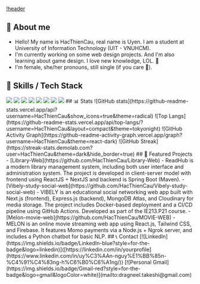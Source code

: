 <!--
**HacThienCau/HacThienCau** is a ✨ _special_ ✨ repository because its `README.md` (this file) appears on your GitHub profile.

Here are some ideas to get you started:

- 🔭 I’m currently working on ...
- 🌱 I’m currently learning ...
- 👯 I’m looking to collaborate on ...
- 🤔 I’m looking for help with ...
- 💬 Ask me about ...
- 📫 How to reach me: ...
- 😄 Pronouns: ...
- ⚡ Fun fact: ...
-->
[!header](https://capsule-render.vercel.app/api?type=speech&height=200&color=ff005c&text=Welcome%20to%20my%20GitHub%20profile!&section=header&fontAlign=50&fontAlignY=45&fontSize=40&fontColor=ffffff)
## 👋 About me
- Hello! My name is HacThienCau, real name is Uyen. I am a student at University of Information Technology (UIT - VNUHCM).
- I'm currently working on some web design projects. And I'm also learning about game design. I love new knowledge, LOL. 🤣
- I'm female, she/her pronouns, still single (if you care 🤣).
## 🔧 Skills / Tech Stack
<img src="https://cdn.jsdelivr.net/gh/devicons/devicon@latest/icons/react/react-original-wordmark.svg" />
<img src="https://cdn.jsdelivr.net/gh/devicons/devicon@latest/icons/tailwindcss/tailwindcss-original-wordmark.svg" />
<img src="https://cdn.jsdelivr.net/gh/devicons/devicon@latest/icons/nextjs/nextjs-original.svg" />
<img src="https://cdn.jsdelivr.net/gh/devicons/devicon@latest/icons/express/express-original.svg" />
<img src="https://cdn.jsdelivr.net/gh/devicons/devicon@latest/icons/mongodb/mongodb-original-wordmark.svg" />
<img src="https://cdn.jsdelivr.net/gh/devicons/devicon@latest/icons/nodejs/nodejs-original-wordmark.svg" />
<img src="https://cdn.jsdelivr.net/gh/devicons/devicon@latest/icons/java/java-original-wordmark.svg" />
<img src="https://cdn.jsdelivr.net/gh/devicons/devicon@latest/icons/spring/spring-original.svg" />
## 📊 Stats
![GitHub stats](https://github-readme-stats.vercel.app/api?username=HacThienCau&show_icons=true&theme=radical)
![Top Langs](https://github-readme-stats.vercel.app/api/top-langs/?username=HacThienCau&layout=compact&theme=tokyonight)
![GitHub Activity Graph](https://github-readme-activity-graph.vercel.app/graph?username=HacThienCau&theme=react-dark)
![GitHub Streak](https://streak-stats.demolab.com?user=HacThienCau&theme=dark&hide_border=true)
## 🚀 Featured Projects
- [Library-Web](https://github.com/HacThienCau/Library-Web) - ReadHub is a modern library management system, including both user interface and administration system. The project is developed in client-server model with frontend using ReactJS + NextJS and backend is Spring Boot (Maven).
- [Vibely-study-social-web](https://github.com/HacThienCau/Vibely-study-social-web) - VIBELY is an educational social networking web app built with Next.js (frontend), Express.js (backend), MongoDB Atlas, and Cloudinary for media storage. The project includes Docker-based deployment and a CI/CD pipeline using GitHub Actions. Developed as part of the IE213.P21 course.
- [Melon-movie-web]̣(https://github.com/HacThienCau/MOVIE-WEB) - MELON is an online movie streaming web app using React.js, Tailwind CSS, and Firebase. It features Momo payments via a Node.js + Ngrok server, and includes a Python chatbot for basic NLP.
## 📞 Contact
[![LinkedIn](https://img.shields.io/badge/LinkedIn-blue?style=for-the-badge&logo=linkedin)]([https://linkedin.com/in/yourprofile](https://www.linkedin.com/in/uy%C3%AAn-nguy%E1%BB%85n-%C4%91%C4%83ng-h%C6%B0%C6%A1ng/))
[![Personal Gmail](https://img.shields.io/badge/Gmail-red?style=for-the-badge&logo=gmail&logoColor=white)](mailto:dragneel.takeshi@gmail.com)

